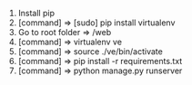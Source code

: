 1. Install pip
2. [command] => [sudo] pip install virtualenv
3. Go to root folder => /web
4. [command] => virtualenv ve
5. [command] => source ./ve/bin/activate
6. [command] => pip install -r requirements.txt
7. [command] => python manage.py runserver
